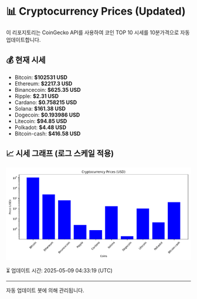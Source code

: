 
# 📊 Cryptocurrency Prices (Updated)

이 리포지토리는 CoinGecko API를 사용하여 코인 TOP 10 시세를 10분가격으로 자동 업데이트합니다.

## 💰 현재 시세
- Bitcoin: **$102531 USD**
- Ethereum: **$2217.3 USD**
- Binancecoin: **$625.35 USD**
- Ripple: **$2.31 USD**
- Cardano: **$0.758215 USD**
- Solana: **$161.38 USD**
- Dogecoin: **$0.193986 USD**
- Litecoin: **$94.85 USD**
- Polkadot: **$4.48 USD**
- Bitcoin-cash: **$416.58 USD**

## 📈 시세 그래프 (로그 스케일 적용)
![Crypto Prices](crypto_prices.png)

⏳ 업데이트 시간: 2025-05-09 04:33:19 (UTC)

---
자동 업데이트 봇에 의해 관리됩니다.

